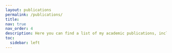 ```yaml
---
layout: publications
permalink: /publications/
title: 
nav: true
nav_order: 4
description: Here you can find a list of my academic publications, including links to the documents and related code repositories.
toc:
  sidebar: left
---
```


<!-- To put page back on re-add the title. -->